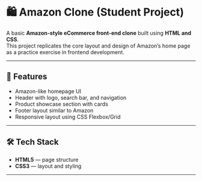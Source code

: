 # 🛍️ Amazon Clone (Student Project)

A basic **Amazon-style eCommerce front-end clone** built using **HTML and CSS**.  
This project replicates the core layout and design of Amazon’s home page as a practice exercise in frontend development.

---

## 🎯 Features

- Amazon-like homepage UI
- Header with logo, search bar, and navigation
- Product showcase section with cards
- Footer layout similar to Amazon
- Responsive layout using CSS Flexbox/Grid

---

## 🛠️ Tech Stack

- **HTML5** — page structure
- **CSS3** — layout and styling

---

